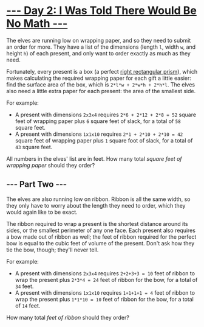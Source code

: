 # [--- Day 2: I Was Told There Would Be No Math ---](https://adventofcode.com/2015/day/2)

The elves are running low on wrapping paper, and so they need to submit an order for more. They have a list of the dimensions (length ``l``, width ``w``, and height ``h``) of each present, and only want to order exactly as much as they need.

Fortunately, every present is a box (a perfect [right rectangular prism](https://en.wikipedia.org/wiki/Cuboid#Rectangular_cuboid)), which makes calculating the required wrapping paper for each gift a little easier: find the surface area of the box, which is ``2*l*w + 2*w*h + 2*h*l``. The elves also need a little extra paper for each present: the area of the smallest side.

For example:
- A present with dimensions ``2x3x4`` requires ``2*6 + 2*12 + 2*8 = 52`` square feet of wrapping paper plus ``6`` square feet of slack, for a total of ``58`` square feet.
- A present with dimensions ``1x1x10`` requires ``2*1 + 2*10 + 2*10 = 42`` square feet of wrapping paper plus ``1`` square foot of slack, for a total of ``43`` square feet.

All numbers in the elves' list are in feet. How many total *square feet of wrapping paper* should they order?

## --- Part Two ---

The elves are also running low on ribbon. Ribbon is all the same width, so they only have to worry about the length they need to order, which they would again like to be exact.

The ribbon required to wrap a present is the shortest distance around its sides, or the smallest perimeter of any one face. Each present also requires a bow made out of ribbon as well; the feet of ribbon required for the perfect bow is equal to the cubic feet of volume of the present. Don't ask how they tie the bow, though; they'll never tell.

For example:
- A present with dimensions ``2x3x4`` requires ``2+2+3+3 = 10`` feet of ribbon to wrap the present plus ``2*3*4 = 24`` feet of ribbon for the bow, for a total of ``34`` feet.
- A present with dimensions ``1x1x10`` requires ``1+1+1+1 = 4`` feet of ribbon to wrap the present plus ``1*1*10 = 10`` feet of ribbon for the bow, for a total of ``14`` feet.

How many total *feet of ribbon* should they order?

